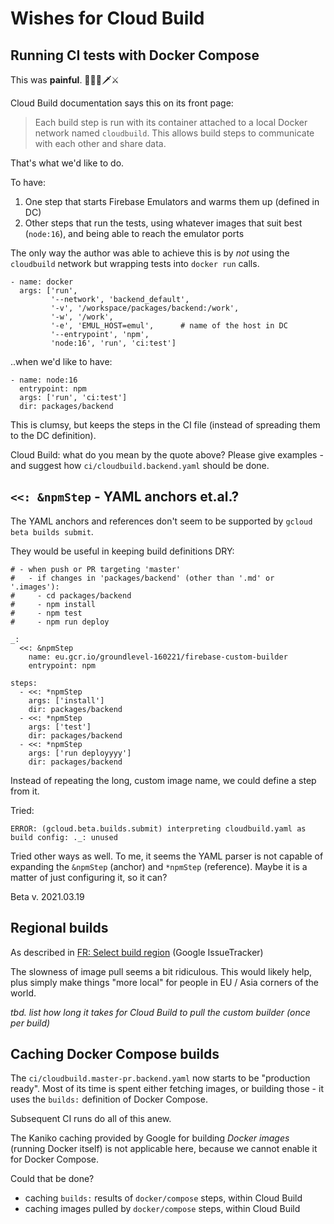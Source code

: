 # Wishes for Cloud Build


## Running CI tests with Docker Compose

This was **painful**. 🥊👿👹🗡⚔️

Cloud Build documentation says this on its front page:

>Each build step is run with its container attached to a local Docker network named `cloudbuild`. This allows build steps to communicate with each other and share data.

That's what we'd like to do.

To have:

1. One step that starts Firebase Emulators and warms them up (defined in DC)
2. Other steps that run the tests, using whatever images that suit best (`node:16`), and being able to reach the emulator ports

The only way the author was able to achieve this is by *not* using the `cloudbuild` network but wrapping tests into `docker run` calls. 

```
- name: docker
  args: ['run',
         '--network', 'backend_default',
         '-v', '/workspace/packages/backend:/work',
         '-w', '/work',
         '-e', 'EMUL_HOST=emul',      # name of the host in DC
         '--entrypoint', 'npm',
         'node:16', 'run', 'ci:test']
```

..when we'd like to have:

```
- name: node:16
  entrypoint: npm
  args: ['run', 'ci:test']
  dir: packages/backend
```

This is clumsy, but keeps the steps in the CI file (instead of spreading them to the DC definition).

Cloud Build: what do you mean by the quote above?  Please give examples - and suggest how `ci/cloudbuild.backend.yaml` should be done.


## `<<: &npmStep` - YAML anchors et.al.?

The YAML anchors and references don't seem to be supported by `gcloud beta builds submit`.

They would be useful in keeping build definitions DRY:


```
# - when push or PR targeting 'master'
#   - if changes in 'packages/backend' (other than '.md' or '.images'):
#     - cd packages/backend
#     - npm install
#     - npm test
#     - npm run deploy

_:
  <<: &npmStep
    name: eu.gcr.io/groundlevel-160221/firebase-custom-builder
    entrypoint: npm

steps:
  - <<: *npmStep
    args: ['install']
    dir: packages/backend
  - <<: *npmStep
    args: ['test']
    dir: packages/backend
  - <<: *npmStep
    args: ['run deployyyy']
    dir: packages/backend
```

Instead of repeating the long, custom image name, we could define a step from it.

Tried:

```
ERROR: (gcloud.beta.builds.submit) interpreting cloudbuild.yaml as build config: ._: unused
```

Tried other ways as well. To me, it seems the YAML parser is not capable of expanding the `&npmStep` (anchor) and `*npmStep` (reference). Maybe it is a matter of just configuring it, so it can? 

Beta v. 2021.03.19


## Regional builds

As described in [FR: Select build region](https://issuetracker.google.com/issues/63480105) (Google IssueTracker)

The slowness of image pull seems a bit ridiculous. This would likely help, plus simply make things "more local" for people in EU / Asia corners of the world.

*tbd. list how long it takes for Cloud Build to pull the custom builder (once per build)*


## Caching Docker Compose builds

The `ci/cloudbuild.master-pr.backend.yaml` now starts to be "production ready". Most of its time is spent either fetching images, or building those - it uses the `builds:` definition of Docker Compose.

Subsequent CI runs do all of this anew. 

The Kaniko caching provided by Google for building *Docker images* (running Docker itself) is not applicable here, because we cannot enable it for Docker Compose.

Could that be done?

- caching `builds:` results of `docker/compose` steps, within Cloud Build
- caching images pulled by `docker/compose` steps, within Cloud Build 

